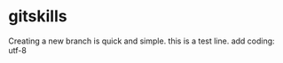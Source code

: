gitskills
=========
Creating a new branch is quick and simple.
this is a test line.
add coding: utf-8